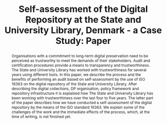 ---
abstract: 'Organisations with a commitment to long-term digital preservation need
  to be perceived as trustworthy to meet the demands of their stakeholders. Audit
  and certification procedures provide a means to transparency and trustworthiness.
  The State and University Library has worked with trustworthiness for several years
  using different tools. In this paper, we describe the process and the benefits of
  performing an audit based on self-assessment by the use of ISO 16363 on the digital
  repository of the State and University Library. After describing the digital collections,
  DP organisation, policy framework and repository infrastructure it is explained
  how The State and University Library has been working with trustworthiness over
  the last four to five years. The latter part of the paper describes how we have
  conducted a self-assessment of the digital repository by the means of the ISO standard
  16363. We explain some of the challenges of the work and the immediate effects of
  the process, which, at the time of writing, is not finished yet. '
creators:
- Junge, Jette
- Elstrøm, Gry
date: null
document_url: https://services.phaidra.univie.ac.at/api/object/o:378128/download
grand_parent: iPRES
institutions: []
keywords:
- iso 16363
- self-assessment
- audit
- metrics
- digital preservation
- metadata
landing_page_url: https://phaidra.univie.ac.at/o:378128
language: eng
layout: publication
license: CC BY-NC-SA 3.0 AT
notes_url: null
parent: iPRES 2014
presentation_url: null
publication_type: paper
size: 183994
source_name: iPRES
title: 'Self-assessment of the Digital Repository at the State and University Library,
  Denmark - a Case Study: Paper '
year: 2014
---